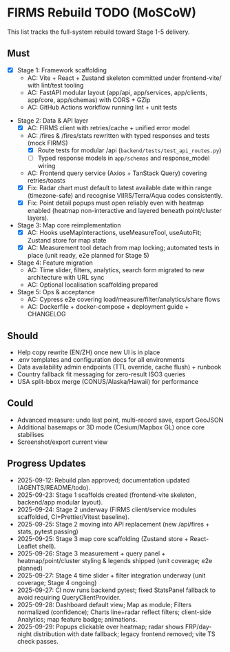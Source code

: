 # FIRMS Rebuild TODO (MoSCoW)

This list tracks the full-system rebuild toward Stage 1-5 delivery.

## Must
- [x] Stage 1: Framework scaffolding
  - AC: Vite + React + Zustand skeleton committed under frontend-vite/ with lint/test tooling
  - AC: FastAPI modular layout (app/api, app/services, app/clients, app/core, app/schemas) with CORS + GZip
  - AC: GitHub Actions workflow running lint + unit tests
- Stage 2: Data & API layer
  - [x] AC: FIRMS client with retries/cache + unified error model
  - AC: /fires & /fires/stats rewritten with typed responses and tests (mock FIRMS)
    - [x] Route tests for modular /api (`backend/tests/test_api_routes.py`)
    - [ ] Typed response models in `app/schemas` and response_model wiring
  - AC: Frontend query service (Axios + TanStack Query) covering retries/toasts
  - [x] Fix: Radar chart must default to latest available date within range (timezone-safe) and recognise VIIRS/Terra/Aqua codes consistently.
  - [x] Fix: Point detail popups must open reliably even with heatmap enabled (heatmap non-interactive and layered beneath point/cluster layers).
- Stage 3: Map core reimplementation
  - [x] AC: Hooks useMapInteractions, useMeasureTool, useAutoFit; Zustand store for map state
  - [x] AC: Measurement tool detach from map locking; automated tests in place (unit ready, e2e planned for Stage 5)
- Stage 4: Feature migration
  - AC: Time slider, filters, analytics, search form migrated to new architecture with URL sync
  - AC: Optional localisation scaffolding prepared
- Stage 5: Ops & acceptance
  - AC: Cypress e2e covering load/measure/filter/analytics/share flows
  - AC: Dockerfile + docker-compose + deployment guide + CHANGELOG

## Should
- Help copy rewrite (EN/ZH) once new UI is in place
- .env templates and configuration docs for all environments
- Data availability admin endpoints (TTL override, cache flush) + runbook
- Country fallback fit messaging for zero-result ISO3 queries
- USA split-bbox merge (CONUS/Alaska/Hawaii) for performance

## Could
- Advanced measure: undo last point, multi-record save, export GeoJSON
- Additional basemaps or 3D mode (Cesium/Mapbox GL) once core stabilises
- Screenshot/export current view

## Progress Updates
- 2025-09-12: Rebuild plan approved; documentation updated (AGENTS/README/todo).
- 2025-09-23: Stage 1 scaffolds created (frontend-vite skeleton, backend/app modular layout).
- 2025-09-24: Stage 2 underway (FIRMS client/service modules scaffolded, CI+Prettier/Vitest baseline).
- 2025-09-25: Stage 2 moving into API replacement (new /api/fires + stats, pytest passing)
- 2025-09-25: Stage 3 map core scaffolding (Zustand store + React-Leaflet shell).
- 2025-09-26: Stage 3 measurement + query panel + heatmap/point/cluster styling & legends shipped (unit coverage; e2e planned)
- 2025-09-27: Stage 4 time slider + filter integration underway (unit coverage; Stage 4 ongoing)
- 2025-09-27: CI now runs backend pytest; fixed StatsPanel fallback to avoid requiring QueryClientProvider.
- 2025-09-28: Dashboard default view; Map as module; Filters normalized (confidence); Charts line+radar reflect filters; client-side Analytics; map feature badge; animations.
- 2025-09-29: Popups clickable over heatmap; radar shows FRP/day-night distribution with date fallback; legacy frontend removed; vite TS check passes.

